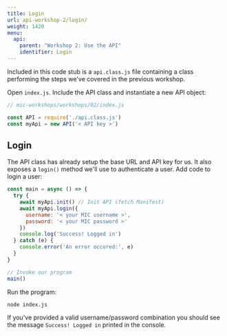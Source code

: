 ```yaml
---
title: Login
url: api-workshop-2/login/
weight: 1420
menu:
  api:
    parent: "Workshop 2: Use the API"
    identifier: Login
---
```


Included in this code stub is a `api.class.js` file containing a class performing the steps we've covered in the previous workshop.

Open `index.js`. Include the API class and instantiate a new API object:

```javascript
// mic-workshops/workshops/02/index.js

const API = require('./api.class.js')
const myApi = new API('< API key >')
```

## Login

The API class has already setup the base URL and API key for us. It also exposes a `login()` method we'll use to authenticate a user. Add code to login a user:

```javascript
const main = async () => {
  try {
    await myApi.init() // Init API (fetch Manifest)
    await myApi.login({
      username: '< your MIC username >',
      password: '< your MIC password >'
    })
    console.log('Success! Logged in')
  } catch (e) {
    console.error('An error occured:', e)
  }
}

// Invoke our program
main()
```

Run the program:

```sh
node index.js
```

If you've provided a valid username/password combination you should see the message `Success! Logged in` printed in the console.

